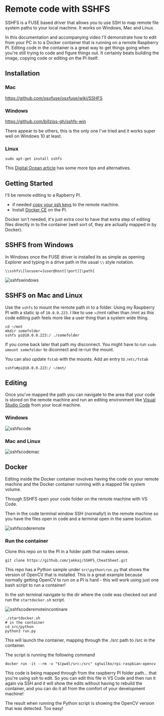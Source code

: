 # Remote code with SSHFS 

SSHFS is a FUSE based driver that allows you to use SSH to map remote file system paths to your local machine. It works on Windows, Mac and Linux. 

In this documentation and accompanying video I'll demonstrate how to edit from your PC in to a Docker container that is running on a remote Raspberry PI. Editing code in the container is a great way to get things going when you're still trying to code and figure things out. It certainly beats building the image, copying code or editing on the PI itself. 


## Installation

### Mac 

https://github.com/osxfuse/osxfuse/wiki/SSHFS

### Windows

https://github.com/billziss-gh/sshfs-win

There appear to be others, this is the only one I've tried and it works super well on Windows 10 at least. 


### Linux

```
sudo apt-get install sshfs
```


This [Digital Ocean article](https://www.digitalocean.com/community/tutorials/how-to-use-sshfs-to-mount-remote-file-systems-over-ssh) has some more tips and alternatives. 


## Getting Started

I'll be remote editing to a Rapberry PI. 

- if needed [copy your ssh keys](https://www.ssh.com/ssh/copy-id) to the remote machine. 
- Install [Docker CE](https://www.raspberrypi.org/blog/docker-comes-to-raspberry-pi/) on the PI. 

Docker isn't needed, it's just extra cool to have that extra step of editing files directly in to the container (well sort of, they are actually mapped in by Docker). 

## SSHFS from Windows

In Windows once the FUSE driver is installed its as simple as opening Explorer and typing in a drive path in the usual `\\` style notation. 

```
\\sshfs\[locuser=]user@host[!port][\path]
```

![sshfswindows](https://user-images.githubusercontent.com/5225782/53215597-7dd31500-36a5-11e9-9b45-ae77143de95d.gif)

## SSHFS on Mac and Linux

Use the `sshfs` to mount the remote path in to a folder. Using my Raspberry PI with a static ip of `10.0.0.223`. I like to use ~/mnt rather than /mnt as this code editing path feels more like a user thing than a system wide thing. 

```
cd ~/mnt
mkdir somefolder
sshfs pi@10.0.0.223:/ ./somefolder
```

If you come back later that path my disconnect. You might have to run `sudo umount somefolder` to diconnect and re-run the mount. 

You can also update `fstab` with the mounts. Add an entry to `/etc/fstab`

```
sshfs#pi@10.0.0.223:/ ~/mnt/
```

## Editing

Once you've mapped the path you can navigate to the area that your code is stored on the remote machine and run an editing environment like [Visual Studio Code](https://code.visualstudio.com/) from your local machine. 

### Windows

![sshfscode](https://user-images.githubusercontent.com/5225782/53216013-38afe280-36a7-11e9-8523-2b868a36d9bc.gif)

### Mac and Linux

![sshfscodemac](https://user-images.githubusercontent.com/5225782/53216315-44e86f80-36a8-11e9-9830-5118ae98794e.gif)


## Docker

Editing inside the Docker container involves having the code on your remote machine and the Docker container running with a mapped file system volume. 

Through SSHFS open your code folder on the remote machine with VS Code. 

Then in the code terminal window SSH (normally!) in the remote machine so you have the files open in code and a terminal open in the same location. 

![sshfscoderemote](https://user-images.githubusercontent.com/5225782/53216754-bd036500-36a9-11e9-820a-b825b25046e2.gif)

### Run the container

Clone this repo on to the PI in a folder path that makes sense.

```
git clone https://github.com/jakkaj/SSHFS_CheatSheet.git
```

This repo has a Python sample under `src\python\run.py` that shows the version of OpenCV that is installed. This is a great example because normally getting OpenCV to run on a PI is hard - this will work using just one bash script to run a container!

In the ssh terminal navigate to the dir where the code was checked out and run the `startdocker.sh` script. 

![sshfscoderemoteincontinare](https://user-images.githubusercontent.com/5225782/53218772-95b09600-36b1-11e9-9595-0f8fb1d4aed0.gif)

```
./startdocker.sh
# in the container
cd src/python
python3 run.py
```

This will launch the container, mapping through the ./src path to /src in the container. 

The script is running the following command 

```
docker run -it --rm -v "$(pwd)/src:/src" sgtwilko/rpi-raspbian-opencv
```


This code is being mapped through from the raspberry PI folder path... that you're using ssh to edit. So you can edit this file in VS Code and then run it again via SSH and it will show the edits without having to rebuild the container, and you can do it all from the comfort of your development machine!

The result when running the Python script is showing the OpenCV version that was detected. Too easy!
